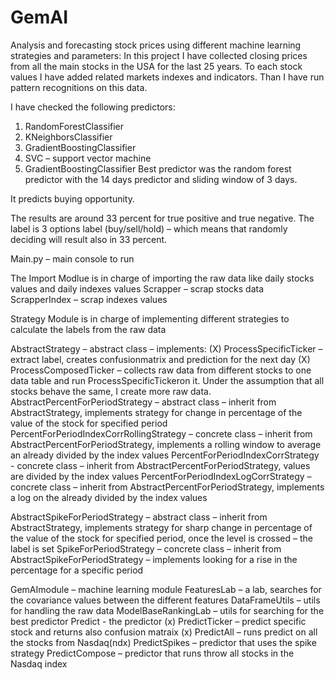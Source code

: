 # GemAI
Analysis and forecasting stock prices using different machine learning strategies and parameters:
In this project I have collected closing prices from all the main stocks in the USA for the last 25 years.
To each stock values I have added related markets indexes and indicators. Than I have run pattern recognitions on this data.

I have checked the following predictors:
1.	RandomForestClassifier
2.	KNeighborsClassifier 
3.	GradientBoostingClassifier
4.	SVC – support vector machine
5.	GradientBoostingClassifier
Best predictor was the random forest predictor with the 14 days predictor and sliding window of 3 days.

It predicts buying opportunity.

The results are around 33 percent for true positive and true negative. The label is 3 options label (buy/sell/hold) – which means that randomly deciding will result also in 33 percent.

Main.py – main console to run

The Import Modlue is in charge of importing the raw data like daily stocks values and daily indexes values
Scrapper – scrap stocks data
ScrapperIndex – scrap indexes values

Strategy Module is in charge of implementing different strategies to calculate the labels from the raw data

AbstractStrategy – abstract class – implements:
(X) ProcessSpecificTicker – extract label, creates confusionmatrix and prediction for the next day
(X) ProcessComposedTicker – collects raw data from different stocks to one data table and run ProcessSpecificTickeron it. Under the assumption that all stocks behave the same, I create more raw data.
AbstractPercentForPeriodStrategy – abstract class – inherit from AbstractStrategy, implements strategy for change in percentage of the value of the stock for specified period
PercentForPeriodIndexCorrRollingStrategy – concrete class – inherit from AbstractPercentForPeriodStrategy, implements a rolling window to average an already divided by the index values
PercentForPeriodIndexCorrStrategy - concrete class – inherit from AbstractPercentForPeriodStrategy, values are divided by the index values
PercentForPeriodIndexLogCorrStrategy – concrete class – inherit from AbstractPercentForPeriodStrategy, implements a log on the already divided by the index values

AbstractSpikeForPeriodStrategy – abstract class – inherit from AbstractStrategy, implements strategy for sharp change in percentage of the value of the stock for specified period, once the level is crossed – the label is set
SpikeForPeriodStrategy – concrete class – inherit from AbstractSpikeForPeriodStrategy – implements looking for a rise in the percentage for a specific period 

GemAImodule – machine learning module
FeaturesLab – a lab, searches for the covariance values between the different features 
DataFrameUtils – utils for handling the raw data
ModelBaseRankingLab – utils for searching for the best predictor
Predict -  the predictor
(x) PredictTicker – predict specific stock and returns also confusion matraix
(x) PredictAll – runs predict on all the stocks from Nasdaq(ndx)
PredictSpikes – predictor that uses the spike strategy
PredictCompose – predictor that runs throw all stocks in the Nasdaq index
